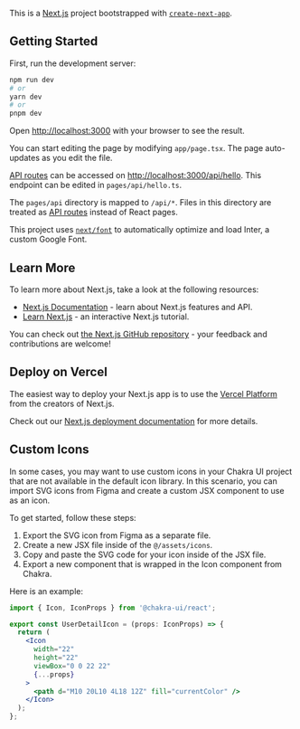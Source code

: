 This is a [Next.js](https://nextjs.org/) project bootstrapped with [`create-next-app`](https://github.com/vercel/next.js/tree/canary/packages/create-next-app).

## Getting Started

First, run the development server:

```bash
npm run dev
# or
yarn dev
# or
pnpm dev
```

Open [http://localhost:3000](http://localhost:3000) with your browser to see the result.

You can start editing the page by modifying `app/page.tsx`. The page auto-updates as you edit the file.

[API routes](https://nextjs.org/docs/api-routes/introduction) can be accessed on [http://localhost:3000/api/hello](http://localhost:3000/api/hello). This endpoint can be edited in `pages/api/hello.ts`.

The `pages/api` directory is mapped to `/api/*`. Files in this directory are treated as [API routes](https://nextjs.org/docs/api-routes/introduction) instead of React pages.

This project uses [`next/font`](https://nextjs.org/docs/basic-features/font-optimization) to automatically optimize and load Inter, a custom Google Font.

## Learn More

To learn more about Next.js, take a look at the following resources:

- [Next.js Documentation](https://nextjs.org/docs) - learn about Next.js features and API.
- [Learn Next.js](https://nextjs.org/learn) - an interactive Next.js tutorial.

You can check out [the Next.js GitHub repository](https://github.com/vercel/next.js/) - your feedback and contributions are welcome!

## Deploy on Vercel

The easiest way to deploy your Next.js app is to use the [Vercel Platform](https://vercel.com/new?utm_medium=default-template&filter=next.js&utm_source=create-next-app&utm_campaign=create-next-app-readme) from the creators of Next.js.

Check out our [Next.js deployment documentation](https://nextjs.org/docs/deployment) for more details.

## Custom Icons

In some cases, you may want to use custom icons in your Chakra UI project that are not available in the default icon library. In this scenario, you can import SVG icons from Figma and create a custom JSX component to use as an icon.

To get started, follow these steps:

1. Export the SVG icon from Figma as a separate file. 
2. Create a new JSX file inside of the `@/assets/icons`. 
3. Copy and paste the SVG code for your icon inside of the JSX file.
4. Export a new component that is wrapped in the Icon component from Chakra.

Here is an example: 

```jsx 
import { Icon, IconProps } from '@chakra-ui/react';

export const UserDetailIcon = (props: IconProps) => {
  return (
    <Icon
      width="22"
      height="22"
      viewBox="0 0 22 22"
      {...props}
    >
      <path d="M10 20L10 4L18 12Z" fill="currentColor" />
    </Icon>
  );
};
```
